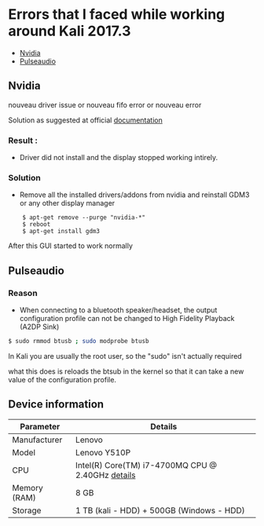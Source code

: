 # Errors that I faced while working around Kali 2017.3
 - [Nvidia](#nvidia)
 - [Pulseaudio](##pulseaudio)



## Nvidia

nouveau driver issue or nouveau fifo error or nouveau error

Solution as suggested at official [documentation](https://docs.kali.org/general-use/install-nvidia-drivers-on-kali-linux)

### Result :
 - Driver did not install and the display stopped working intirely.

### Solution

 - Remove all the installed drivers/addons from nvidia and reinstall GDM3 or any other display manager
 
```
    $ apt-get remove --purge "nvidia-*"
    $ reboot
    $ apt-get install gdm3
``` 

After this GUI started to work normally

## Pulseaudio
### Reason 
 - When connecting to a bluetooth speaker/headset, the output configuration profile can not be changed to High Fidelity Playback (A2DP Sink)


 ```sh
 $ sudo rmmod btusb ; sudo modprobe btusb
```
In Kali you are usually the root user, so the "sudo" isn't actually required

what this does is reloads the btsub in the kernel so that it can take a new value of the configuration profile.


## Device information
	
	
| Parameter |Details  |
|--|--|
|Manufacturer|Lenovo|
|Model|Lenovo Y510P|
|CPU|Intel(R) Core(TM) i7-4700MQ CPU @ 2.40GHz [details](/info/CPU.info.txt)|
|Memory (RAM)|8 GB|
|Storage|1 TB (kali - HDD) + 500GB (Windows - HDD)|

